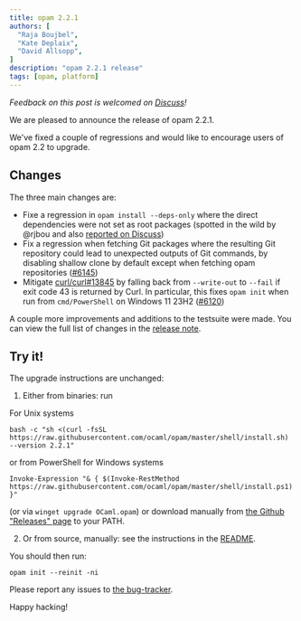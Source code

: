 ```yaml
---
title: opam 2.2.1
authors: [
  "Raja Boujbel",
  "Kate Deplaix",
  "David Allsopp",
]
description: "opam 2.2.1 release"
tags: [opam, platform]
---
```


_Feedback on this post is welcomed on [Discuss](https://discuss.ocaml.org/t/ann-opam-2-2-1/15192)!_

We are pleased to announce the release of opam 2.2.1.

We've fixed a couple of regressions and would like to encourage users of opam 2.2 to upgrade.

## Changes

The three main changes are:

* Fixe a regression in `opam install --deps-only` where the direct dependencies were not set as root packages
  (spotted in the wild by @rjbou and also [reported on Discuss](https://discuss.ocaml.org/t/how-to-list-all-root-dependencies-in-the-current-switch/15142))
* Fix a regression when fetching Git packages where the resulting Git repository could lead to unexpected outputs of Git commands, by disabling shallow clone by default except when fetching opam repositories
  ([#6145](https://github.com/ocaml/opam/issues/6145))
* Mitigate [curl/curl#13845](https://github.com/curl/curl/issues/13845) by falling back from `--write-out` to `--fail`
  if exit code 43 is returned by Curl. In particular, this fixes `opam init` when run from `cmd/PowerShell` on Windows 11 23H2
  ([#6120](https://github.com/ocaml/opam/issues/6120))

A couple more improvements and additions to the testsuite were made.
You can view the full list of changes in the [release note](https://github.com/ocaml/opam/releases/tag/2.2.1).

## Try it!

The upgrade instructions are unchanged:

1. Either from binaries: run

For Unix systems
```
bash -c "sh <(curl -fsSL https://raw.githubusercontent.com/ocaml/opam/master/shell/install.sh) --version 2.2.1"
```
or from PowerShell for Windows systems
```
Invoke-Expression "& { $(Invoke-RestMethod https://raw.githubusercontent.com/ocaml/opam/master/shell/install.ps1) }"
```
(or via `winget upgrade OCaml.opam`) or download manually from [the Github "Releases" page](https://github.com/ocaml/opam/releases/tag/2.2.1) to your PATH.

2. Or from source, manually: see the instructions in the [README](https://github.com/ocaml/opam/tree/2.2.1#compiling-this-repo).


You should then run:
```
opam init --reinit -ni
```


Please report any issues to [the bug-tracker](https://github.com/ocaml/opam/issues).

Happy hacking!
